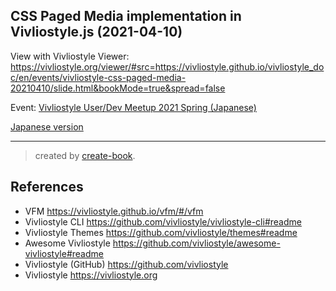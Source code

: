 ## CSS Paged Media implementation in Vivliostyle.js (2021-04-10)

View with Vivliostyle Viewer:
https://vivliostyle.org/viewer/#src=https://vivliostyle.github.io/vivliostyle_doc/en/events/vivliostyle-css-paged-media-20210410/slide.html&bookMode=true&spread=false

Event: [Vivliostyle User/Dev Meetup 2021 Spring (Japanese)](https://vivliostyle.connpass.com/event/208401/)

[Japanese version](https://github.com/vivliostyle/vivliostyle_doc/tree/gh-pages/ja/events/vivliostyle-css-paged-media-20210410)


------------------------------

> created by [create-book](https://github.com/vivliostyle/create-book).

## References

- VFM <https://vivliostyle.github.io/vfm/#/vfm>
- Vivliostyle CLI <https://github.com/vivliostyle/vivliostyle-cli#readme>
- Vivliostyle Themes <https://github.com/vivliostyle/themes#readme>
- Awesome Vivliostyle <https://github.com/vivliostyle/awesome-vivliostyle#readme>
- Vivliostyle (GitHub) <https://github.com/vivliostyle>
- Vivliostyle <https://vivliostyle.org>
